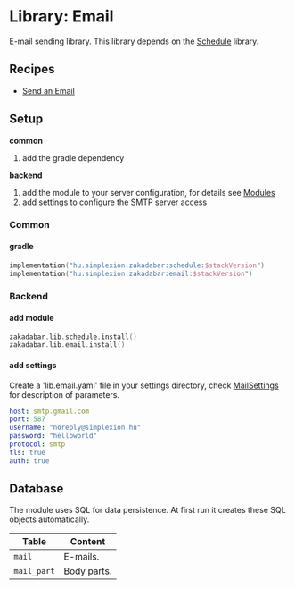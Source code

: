 # Library: Email

E-mail sending library. This library depends on the [Schedule](../schedule/Introduction.md) library.

## Recipes

- [Send an Email](/doc/cookbook/email/send/recipe.md)

## Setup

**common**

1. add the gradle dependency

**backend**

1. add the module to your server configuration, for details see [Modules](../../common/Modules.md)
2. add settings to configure the SMTP server access
 
### Common

#### gradle

```kotlin
implementation("hu.simplexion.zakadabar:schedule:$stackVersion")
implementation("hu.simplexion.zakadabar:email:$stackVersion")
```

### Backend

#### add module

```kotlin
zakadabar.lib.schedule.install()
zakadabar.lib.email.install()
```

#### add settings

Create a 'lib.email.yaml' file in your settings directory,
check [MailSettings](/lib/email/src/commonMain/kotlin/zakadabar/lib/email/MailSettings.kt)
for description of parameters.

```yaml
host: smtp.gmail.com
port: 587
username: "noreply@simplexion.hu"
password: "helloworld"
protocol: smtp
tls: true
auth: true
```

## Database

The module uses SQL for data persistence. At first run it creates these SQL objects automatically.

| Table | Content |
| --- | --- |
| `mail` | E-mails. |
| `mail_part` | Body parts. |